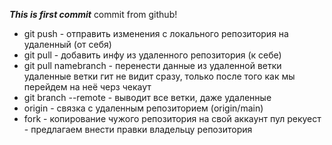 ***This is first commit***
commit from github!

- git push - отправить изменения с локального репозитория на удаленный (от себя)
- git pull - добавить инфу из удаленного репозитория (к себе)
- git pull namebranch - перенести данные из удаленной ветки
удаленные ветки гит не видит сразу, только после того как мы перейдем на неё черз чекаут
- git branch --remote - выводит все ветки, даже удаленные
- origin - связка с удаленным репозиторием (origin/main)
- fork - копирование чужого репозитория на свой аккаунт
пул рекуест - предлагаем внести правки владельцу репозитория